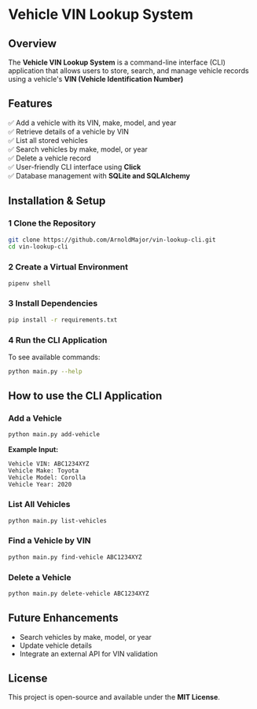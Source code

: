# Vehicle VIN Lookup System

## Overview
The **Vehicle VIN Lookup System** is a command-line interface (CLI) application that allows users to store, search, and manage vehicle records using a vehicle's **VIN (Vehicle Identification Number)**

## Features
✅ Add a vehicle with its VIN, make, model, and year  
✅ Retrieve details of a vehicle by VIN  
✅ List all stored vehicles  
✅ Search vehicles by make, model, or year  
✅ Delete a vehicle record  
✅ User-friendly CLI interface using **Click**  
✅ Database management with **SQLite and SQLAlchemy**  


## Installation & Setup
### **1 Clone the Repository**
```bash
git clone https://github.com/ArnoldMajor/vin-lookup-cli.git
cd vin-lookup-cli
```

### **2 Create a Virtual Environment**
```bash
pipenv shell
```

### **3 Install Dependencies**
```bash
pip install -r requirements.txt
```

### **4 Run the CLI Application**
To see available commands:
```bash
python main.py --help
```

## How to use the CLI Application
### **Add a Vehicle**
```bash
python main.py add-vehicle
```
**Example Input:**
```
Vehicle VIN: ABC1234XYZ
Vehicle Make: Toyota
Vehicle Model: Corolla
Vehicle Year: 2020
```

### **List All Vehicles**
```bash
python main.py list-vehicles
```

### **Find a Vehicle by VIN**
```bash
python main.py find-vehicle ABC1234XYZ
```

### **Delete a Vehicle**
```bash
python main.py delete-vehicle ABC1234XYZ
```

## Future Enhancements
- Search vehicles by make, model, or year  
- Update vehicle details  
- Integrate an external API for VIN validation  


## License
This project is open-source and available under the **MIT License**.
